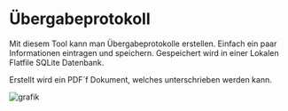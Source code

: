 # Übergabeprotokoll

Mit diesem Tool kann man Übergabeprotokolle erstellen. Einfach ein paar Informationen eintragen und speichern. Gespeichert wird in einer Lokalen Flatfile SQLite Datenbank.

Erstellt wird ein PDF´f Dokument, welches unterschrieben werden kann.

![grafik](https://github.com/Blackn0va/Uebergabeprotokoll/assets/12220332/97668590-027e-4af5-89f6-e5d31ee22ab8)
